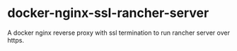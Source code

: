 # docker-nginx-ssl-rancher-server
A docker nginx reverse proxy with ssl termination to run rancher server over https.
